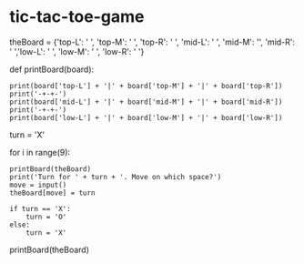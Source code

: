 # tic-tac-toe-game
theBoard = {'top-L': ' ', 'top-M': ' ', 'top-R': ' ', 'mid-L': ' ', 'mid-M': '', 'mid-R': ' ','low-L': ' ', 'low-M': ' ', 'low-R': ' '}

def printBoard(board):
    
    print(board['top-L'] + '|' + board['top-M'] + '|' + board['top-R'])
    print('-+-+-')
    print(board['mid-L'] + '|' + board['mid-M'] + '|' + board['mid-R'])
    print('-+-+-')
    print(board['low-L'] + '|' + board['low-M'] + '|' + board['low-R'])

turn = 'X'

for i in range(9):
    
    printBoard(theBoard)
    print('Turn for ' + turn + '. Move on which space?')
    move = input()
    theBoard[move] = turn
    
    if turn == 'X':
        turn = 'O'
    else:
        turn = 'X'

printBoard(theBoard)

